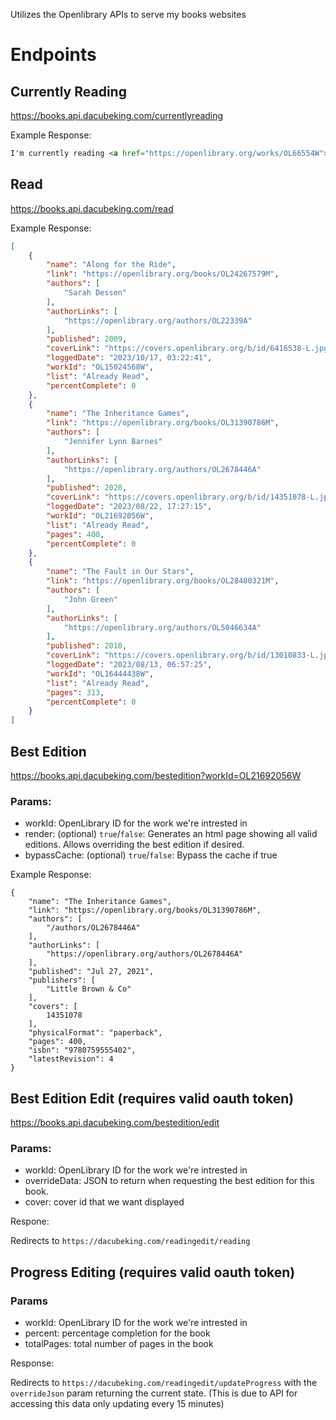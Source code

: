 Utilizes the Openlibrary APIs to serve my books websites

# Endpoints
## Currently Reading
https://books.api.dacubeking.com/currentlyreading

Example Response:
```html
I'm currently reading <a href="https://openlibrary.org/works/OL66554W">Pride and Prejudice</a> by <a href="https://openlibrary.org/authors/OL21594A">Jane Austen</a>
```

## Read
https://books.api.dacubeking.com/read

Example Response:
```json
[
    {
        "name": "Along for the Ride",
        "link": "https://openlibrary.org/books/OL24267579M",
        "authors": [
            "Sarah Dessen"
        ],
        "authorLinks": [
            "https://openlibrary.org/authors/OL22339A"
        ],
        "published": 2009,
        "coverLink": "https://covers.openlibrary.org/b/id/6416538-L.jpg",
        "loggedDate": "2023/10/17, 03:22:41",
        "workId": "OL15024568W",
        "list": "Already Read",
        "percentComplete": 0
    },
    {
        "name": "The Inheritance Games",
        "link": "https://openlibrary.org/books/OL31390786M",
        "authors": [
            "Jennifer Lynn Barnes"
        ],
        "authorLinks": [
            "https://openlibrary.org/authors/OL2678446A"
        ],
        "published": 2020,
        "coverLink": "https://covers.openlibrary.org/b/id/14351078-L.jpg",
        "loggedDate": "2023/08/22, 17:27:15",
        "workId": "OL21692056W",
        "list": "Already Read",
        "pages": 400,
        "percentComplete": 0
    },
    {
        "name": "The Fault in Our Stars",
        "link": "https://openlibrary.org/books/OL28480321M",
        "authors": [
            "John Green"
        ],
        "authorLinks": [
            "https://openlibrary.org/authors/OL5046634A"
        ],
        "published": 2010,
        "coverLink": "https://covers.openlibrary.org/b/id/13010833-L.jpg",
        "loggedDate": "2023/08/13, 06:57:25",
        "workId": "OL16444438W",
        "list": "Already Read",
        "pages": 313,
        "percentComplete": 0
    }
]
```

## Best Edition
https://books.api.dacubeking.com/bestedition?workId=OL21692056W

### Params:
- workId: OpenLibrary ID for the work we're intrested in
- render: (optional) `true`/`false`: Generates an html page showing all valid editions. Allows overriding the best edition if desired.
- bypassCache: (optional) `true`/`false`: Bypass the cache if true

Example Response:
```
{
    "name": "The Inheritance Games",
    "link": "https://openlibrary.org/books/OL31390786M",
    "authors": [
        "/authors/OL2678446A"
    ],
    "authorLinks": [
        "https://openlibrary.org/authors/OL2678446A"
    ],
    "published": "Jul 27, 2021",
    "publishers": [
        "Little Brown & Co"
    ],
    "covers": [
        14351078
    ],
    "physicalFormat": "paperback",
    "pages": 400,
    "isbn": "9780759555402",
    "latestRevision": 4
}
```

## Best Edition Edit (requires valid oauth token)
https://books.api.dacubeking.com/bestedition/edit

### Params:
- workId: OpenLibrary ID for the work we're intrested in
- overrideData: JSON to return when requesting the best edition for this book.
- cover: cover id that we want displayed

Respone:

Redirects to `https://dacubeking.com/readingedit/reading`

## Progress Editing (requires valid oauth token)

### Params
- workId: OpenLibrary ID for the work we're intrested in
- percent: percentage completion for the book
- totalPages: total number of pages in the book

Response:

Redirects to `https://dacubeking.com/readingedit/updateProgress` with the `overrideJson` param returning the current state. (This is due to API for accessing this data only updating every 15 minutes)



